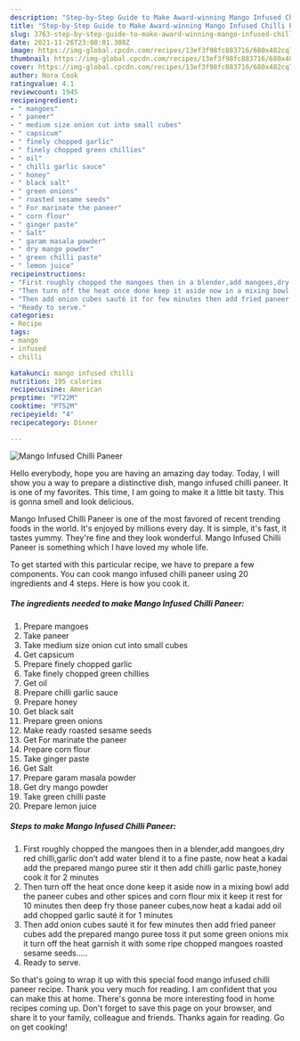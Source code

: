 ```yaml
---
description: "Step-by-Step Guide to Make Award-winning Mango Infused Chilli Paneer"
title: "Step-by-Step Guide to Make Award-winning Mango Infused Chilli Paneer"
slug: 3763-step-by-step-guide-to-make-award-winning-mango-infused-chilli-paneer
date: 2021-11-26T23:08:01.308Z
image: https://img-global.cpcdn.com/recipes/13ef3f98fc883716/680x482cq70/mango-infused-chilli-paneer-recipe-main-photo.jpg
thumbnail: https://img-global.cpcdn.com/recipes/13ef3f98fc883716/680x482cq70/mango-infused-chilli-paneer-recipe-main-photo.jpg
cover: https://img-global.cpcdn.com/recipes/13ef3f98fc883716/680x482cq70/mango-infused-chilli-paneer-recipe-main-photo.jpg
author: Nora Cook
ratingvalue: 4.1
reviewcount: 1945
recipeingredient:
- " mangoes"
- " paneer"
- " medium size onion cut into small cubes"
- " capsicum"
- " finely chopped garlic"
- " finely chopped green chillies"
- " oil"
- " chilli garlic sauce"
- " honey"
- " black salt"
- " green onions"
- " roasted sesame seeds"
- " For marinate the paneer"
- " corn flour"
- " ginger paste"
- " Salt"
- " garam masala powder"
- " dry mango powder"
- " green chilli paste"
- " lemon juice"
recipeinstructions:
- "First roughly chopped the mangoes then in a blender,add mangoes,dry red chilli,garlic don’t add water blend it to a fine paste, now heat a kadai add the prepared mango puree stir it then add chilli garlic paste,honey cook it for 2 minutes"
- "Then turn off the heat once done keep it aside now in a mixing bowl add the paneer cubes and other spices and corn flour mix it keep it rest for 10 minutes then deep fry those paneer cubes,now heat a kadai add oil add chopped garlic sauté it for 1 minutes"
- "Then add onion cubes sauté it for few minutes then add fried paneer cubes add the prepared mango puree toss it put some green onions mix it turn off the heat garnish it with some ripe chopped mangoes roasted sesame seeds....."
- "Ready to serve."
categories:
- Recipe
tags:
- mango
- infused
- chilli

katakunci: mango infused chilli 
nutrition: 195 calories
recipecuisine: American
preptime: "PT22M"
cooktime: "PT52M"
recipeyield: "4"
recipecategory: Dinner

---
```



![Mango Infused Chilli Paneer](https://img-global.cpcdn.com/recipes/13ef3f98fc883716/680x482cq70/mango-infused-chilli-paneer-recipe-main-photo.jpg)

Hello everybody, hope you are having an amazing day today. Today, I will show you a way to prepare a distinctive dish, mango infused chilli paneer. It is one of my favorites. This time, I am going to make it a little bit tasty. This is gonna smell and look delicious.



Mango Infused Chilli Paneer is one of the most favored of recent trending foods in the world. It's enjoyed by millions every day. It is simple, it's fast, it tastes yummy. They're fine and they look wonderful. Mango Infused Chilli Paneer is something which I have loved my whole life.


To get started with this particular recipe, we have to prepare a few components. You can cook mango infused chilli paneer using 20 ingredients and 4 steps. Here is how you cook it.

<!--inarticleads1-->

##### The ingredients needed to make Mango Infused Chilli Paneer:

1. Prepare  mangoes
1. Take  paneer
1. Take  medium size onion cut into small cubes
1. Get  capsicum
1. Prepare  finely chopped garlic
1. Take  finely chopped green chillies
1. Get  oil
1. Prepare  chilli garlic sauce
1. Prepare  honey
1. Get  black salt
1. Prepare  green onions
1. Make ready  roasted sesame seeds
1. Get  For marinate the paneer
1. Prepare  corn flour
1. Take  ginger paste
1. Get  Salt
1. Prepare  garam masala powder
1. Get  dry mango powder
1. Take  green chilli paste
1. Prepare  lemon juice




<!--inarticleads2-->

##### Steps to make Mango Infused Chilli Paneer:

1. First roughly chopped the mangoes then in a blender,add mangoes,dry red chilli,garlic don’t add water blend it to a fine paste, now heat a kadai add the prepared mango puree stir it then add chilli garlic paste,honey cook it for 2 minutes
1. Then turn off the heat once done keep it aside now in a mixing bowl add the paneer cubes and other spices and corn flour mix it keep it rest for 10 minutes then deep fry those paneer cubes,now heat a kadai add oil add chopped garlic sauté it for 1 minutes
1. Then add onion cubes sauté it for few minutes then add fried paneer cubes add the prepared mango puree toss it put some green onions mix it turn off the heat garnish it with some ripe chopped mangoes roasted sesame seeds.....
1. Ready to serve.




So that's going to wrap it up with this special food mango infused chilli paneer recipe. Thank you very much for reading. I am confident that you can make this at home. There's gonna be more interesting food in home recipes coming up. Don't forget to save this page on your browser, and share it to your family, colleague and friends. Thanks again for reading. Go on get cooking!
